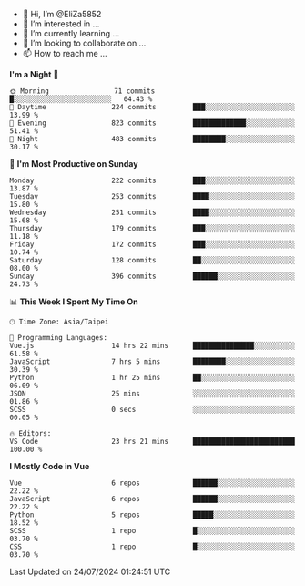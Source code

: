 - 👋 Hi, I’m @EliZa5852
- 👀 I’m interested in ...
- 🌱 I’m currently learning ...
- 💞️ I’m looking to collaborate on ...
- 📫 How to reach me ...

<!--START_SECTION:waka-->
**I'm a Night 🦉** 

```text
🌞 Morning                71 commits          █░░░░░░░░░░░░░░░░░░░░░░░░   04.43 % 
🌆 Daytime                224 commits         ███░░░░░░░░░░░░░░░░░░░░░░   13.99 % 
🌃 Evening                823 commits         █████████████░░░░░░░░░░░░   51.41 % 
🌙 Night                  483 commits         ████████░░░░░░░░░░░░░░░░░   30.17 % 
```
📅 **I'm Most Productive on Sunday** 

```text
Monday                   222 commits         ███░░░░░░░░░░░░░░░░░░░░░░   13.87 % 
Tuesday                  253 commits         ████░░░░░░░░░░░░░░░░░░░░░   15.80 % 
Wednesday                251 commits         ████░░░░░░░░░░░░░░░░░░░░░   15.68 % 
Thursday                 179 commits         ███░░░░░░░░░░░░░░░░░░░░░░   11.18 % 
Friday                   172 commits         ███░░░░░░░░░░░░░░░░░░░░░░   10.74 % 
Saturday                 128 commits         ██░░░░░░░░░░░░░░░░░░░░░░░   08.00 % 
Sunday                   396 commits         ██████░░░░░░░░░░░░░░░░░░░   24.73 % 
```


📊 **This Week I Spent My Time On** 

```text
🕑︎ Time Zone: Asia/Taipei

💬 Programming Languages: 
Vue.js                   14 hrs 22 mins      ███████████████░░░░░░░░░░   61.58 % 
JavaScript               7 hrs 5 mins        ████████░░░░░░░░░░░░░░░░░   30.39 % 
Python                   1 hr 25 mins        ██░░░░░░░░░░░░░░░░░░░░░░░   06.09 % 
JSON                     25 mins             ░░░░░░░░░░░░░░░░░░░░░░░░░   01.86 % 
SCSS                     0 secs              ░░░░░░░░░░░░░░░░░░░░░░░░░   00.05 % 

🔥 Editors: 
VS Code                  23 hrs 21 mins      █████████████████████████   100.00 % 
```

**I Mostly Code in Vue** 

```text
Vue                      6 repos             ██████░░░░░░░░░░░░░░░░░░░   22.22 % 
JavaScript               6 repos             ██████░░░░░░░░░░░░░░░░░░░   22.22 % 
Python                   5 repos             █████░░░░░░░░░░░░░░░░░░░░   18.52 % 
SCSS                     1 repo              █░░░░░░░░░░░░░░░░░░░░░░░░   03.70 % 
CSS                      1 repo              █░░░░░░░░░░░░░░░░░░░░░░░░   03.70 % 
```




 Last Updated on 24/07/2024 01:24:51 UTC
<!--END_SECTION:waka-->
